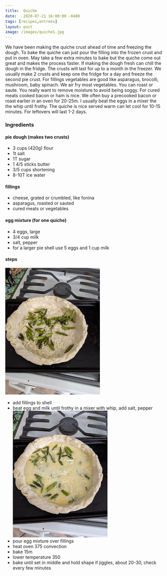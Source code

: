 ```yaml
---
title:  Quiche
date:   2020-07-21 16:00:00 -0400
tags: [recipes,entrees]
layout: post
image: /images/quiche1.jpg
---
```


We have been making the quiche crust ahead of time and freezing the dough.  To bake the quiche can just pour the filling into the frozen crust and put in oven.  May take a few extra minutes to bake but the quiche come out great and makes the process faster. If making the dough fresh can chill the dough in the fridge.  The crusts will last for up to a month in the freezer.  We usually make 2 crusts and keep one the fridge for a day and freeze the second pie crust.  For fillings vegetables are good like asparagus, brocolli, mushroom, baby spinach.  We air fry most vegetables.  You can roast or saute.  You really want to remove moisture to avoid being soggy.  For cured meats cooked bacon or ham is nice.  We often
buy a precooked bacon or roast earlier in an oven for 20-25m.  I usually beat the eggs in a mixer the the whip until frothy.  The quiche is nice served warm can let cool for 10-15 minutes.  For leftovers will last 1-2 days.

### Ingredients
#### pie dough (makes two crusts)
- 3 cups (420g) flour
- 1t salt
- 1T sugar
- 1 4/5 sticks butter
- 3/5 cups shortening
- 8-10T ice water

####  fillings
- cheese, grated or crumbled, like fonina
- asparagus, roasted or sauted
- cured meats or vegetables

#### egg mixture (for one quiche)
- 4 eggs, large
- 3/4 cup milk
- salt, pepper
- for a larger pie shell use 5 eggs and 1 cup milk

#### steps
![filings in pie shell](/images/quiche2.jpg)
- add fillings to shell
- beat egg and milk until frothy in a mixer with whip, add salt, pepper
![egg mixutre in pie shell](/images/quiche3.jpg)
- pour egg mixture over fillings
- heat oven 375 convection
- bake 15m
- lower temperature 350
- bake until set in middle and hold shape if jiggles, about 20-30, check every few minutes
